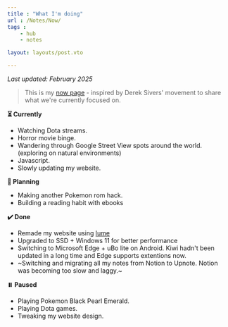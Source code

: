 ```yaml
---
title : "What I'm doing"
url : /Notes/Now/
tags : 
    - hub
    - notes

layout: layouts/post.vto

---
```


*Last updated: February 2025*

> This is my [now page](https://nownownow.com/about) - inspired by Derek Sivers' movement to share what we're currently focused on.

**⏳ Currently**

- Watching Dota streams.
- Horror movie binge.
- Wandering through Google Street View spots around the world. (exploring on natural environments)
- Javascript.
- Slowly updating my website.

**📌 Planning**

- Making another Pokemon rom hack.
- Building a reading habit with ebooks

**✔️ Done**

- Remade my website using [lume](https://lume.land)
- Upgraded to SSD + Windows 11 for better performance
- Switching to Microsoft Edge + uBo lite on Android. Kiwi hadn't been updated in a long time and Edge supports extentions now.
- ~Switching and migrating all my notes from Notion to Upnote. Notion was becoming too slow and laggy.~

**⏸️ Paused**

- Playing Pokemon Black Pearl Emerald.
- Playing Dota games.
- Tweaking my website design.